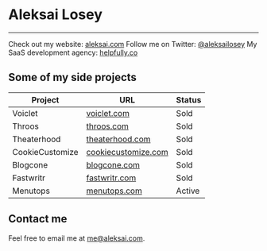 # Aleksai Losey

---

Check out my website: [aleksai.com](https://aleksai.com)
Follow me on Twitter: [@aleksailosey](https://twitter.com/aleksailosey)
My SaaS development agency: [helpfully.co](https://helpfully.co)

## Some of my side projects

| Project          | URL                                                | Status |
| ---------------- | -------------------------------------------------- | ------ |
| Voiclet          | [voiclet.com](https://voiclet.com)                 | Sold   |
| Throos           | [throos.com](https://throos.com)                   | Sold   |
| Theaterhood      | [theaterhood.com](https://theaterhood.com)         | Sold   |
| CookieCustomize  | [cookiecustomize.com](https://cookiecustomize.com) | Sold   |
| Blogcone         | [blogcone.com](https://blogcone.com)               | Sold   |
| Fastwritr        | [fastwritr.com](https://fastwritr.com)             | Sold   |
| Menutops         | [menutops.com](https://menutops.com)               | Active |

## Contact me

Feel free to email me at [me@aleksai.com](mailto:me@aleksai.com).

